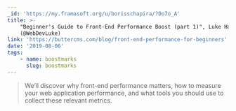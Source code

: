```yaml
---
_id: 'https://my.framasoft.org/u/borisschapira/?Do7o_A'
title: >-
    "Beginner's Guide to Front-End Performance Boost (part 1)", Luke Harrison
    (@WebDevLuke)
link: 'https://buttercms.com/blog/front-end-performance-for-beginners'
date: '2019-08-06'
tags:
    - name: boostmarks
      slug: boostmarks
---
```


<div class="markdown"><blockquote>
<p>We’ll discover why front-end performance matters, how to measure your web application performance, and what tools you should use to collect these relevant metrics.
</p>
</blockquote></div>
